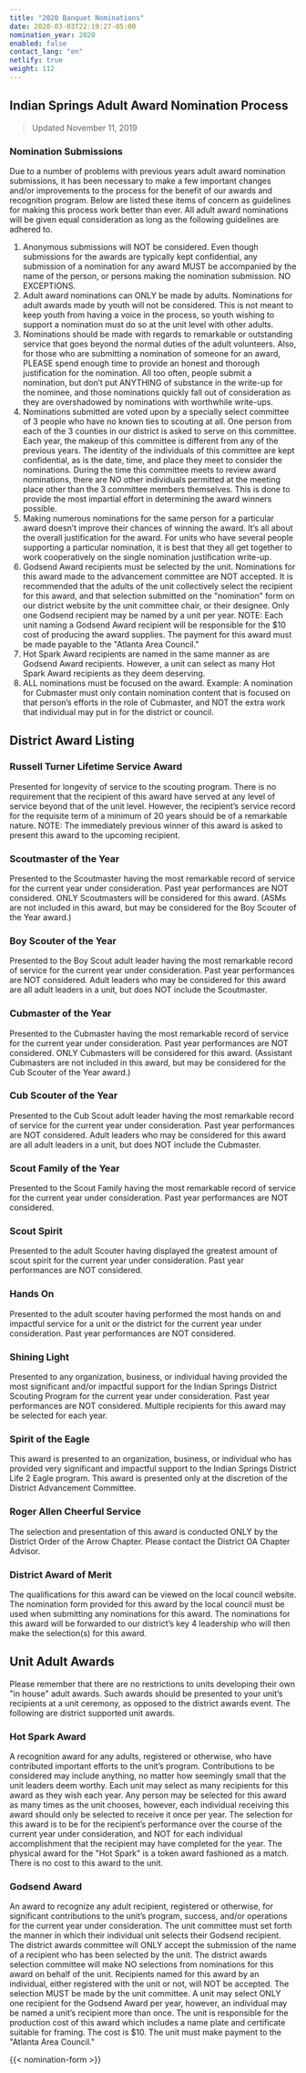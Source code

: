 ```yaml
---
title: "2020 Banquet Nominations"
date: 2020-03-03T22:19:27-05:00
nomination_year: 2020
enabled: false
contact_lang: "en"
netlify: true
weight: 112
---
```


## Indian Springs Adult Award Nomination Process

> Updated November 11, 2019

### Nomination Submissions

Due to a number of problems with previous years adult award nomination submissions, it has been necessary to make a few important changes and/or improvements to the process for the benefit of our awards and recognition program. Below are listed these items of concern as guidelines for making this process work better than ever. All adult award nominations will be given equal consideration as long as the following guidelines are adhered to.

1. Anonymous submissions will NOT be considered. Even though submissions for the awards are typically kept confidential, any submission of a nomination for any award MUST be accompanied by the name of the person, or persons making the nomination submission. NO EXCEPTIONS.
2. Adult award nominations can ONLY be made by adults. Nominations for adult awards made by youth will not be considered. This is not meant to keep youth from having a voice in the process, so youth wishing to support a nomination must do so at the unit level with other adults.
3. Nominations should be made with regards to remarkable or outstanding service that goes beyond the normal duties of the adult volunteers. Also, for those who are submitting a nomination of someone for an award, PLEASE spend enough time to provide an honest and thorough justification for the nomination. All too often, people submit a nomination, but don’t put ANYTHING of substance in the write-up for the nominee, and those nominations quickly fall out of consideration as they are overshadowed by nominations with worthwhile write-ups.
4. Nominations submitted are voted upon by a specially select committee of 3 people who have no known ties to scouting at all. One person from each of the 3 counties in our district is asked to serve on this committee. Each year, the makeup of this committee is different from any of the previous years. The identity of the individuals of this committee are kept confidential, as is the date, time, and place they meet to consider the nominations. During the time this committee meets to review award nominations, there are NO other individuals permitted at the meeting place other than the 3 committee members themselves. This is done to provide the most impartial effort in determining the award winners possible.
5. Making numerous nominations for the same person for a particular award doesn’t improve their chances of winning the award. It’s all about the overall justification for the award. For units who have several people supporting a particular nomination, it is best that they all get together to work cooperatively on the single nomination justification write-up.
6. Godsend Award recipients must be selected by the unit. Nominations for this award made to the advancement committee are NOT accepted. It is recommended that the adults of the unit collectively select the recipient for this award, and that selection submitted on the "nomination" form on our district website by the unit committee chair, or their designee. Only one Godsend recipient may be named by a unit per year. NOTE: Each unit naming a Godsend Award recipient will be responsible for the $10 cost of producing the award supplies. The payment for this award must be made payable to the "Atlanta Area Council."
7. Hot Spark Award recipients are named in the same manner as are Godsend Award recipients. However, a unit can select as many Hot Spark Award recipients as they deem deserving.
8. ALL nominations must be focused on the award. Example: A nomination for Cubmaster must only contain nomination content that is focused on that person’s efforts in the role of Cubmaster, and NOT the extra work that individual may put in for the district or council.

## District Award Listing

### Russell Turner Lifetime Service Award

Presented for longevity of service to the scouting program. There is no requirement that the recipient of this award have served at any level of service beyond that of the unit level. However, the recipient’s service record for the requisite term of a minimum of 20 years should be of a remarkable nature. NOTE: The immediately previous winner of this award is asked to present this award to the upcoming recipient.

### Scoutmaster of the Year

Presented to the Scoutmaster having the most remarkable record of service for the current year under consideration. Past year performances are NOT considered. ONLY Scoutmasters will be considered for this award. (ASMs are not included in this award, but may be considered for the Boy Scouter of the Year award.)

### Boy Scouter of the Year

Presented to the Boy Scout adult leader having the most remarkable record of service for the current year under consideration. Past year performances are NOT considered. Adult leaders who may be considered for this award are all adult leaders in a unit, but does NOT include the Scoutmaster.

### Cubmaster of the Year

Presented to the Cubmaster having the most remarkable record of service for the current year under consideration. Past year performances are NOT considered. ONLY Cubmasters will be considered for this award. (Assistant Cubmasters are not included in this award, but may be considered for the Cub Scouter of the Year award.)

### Cub Scouter of the Year

Presented to the Cub Scout adult leader having the most remarkable record of service for the current year under consideration. Past year performances are NOT considered. Adult leaders who may be considered for this award are all adult leaders in a unit, but does NOT include the Cubmaster.

### Scout Family of the Year

Presented to the Scout Family having the most remarkable record of service for the current year under consideration. Past year performances are NOT considered.

### Scout Spirit

Presented to the adult Scouter having displayed the greatest amount of scout spirit for the current year under consideration. Past year performances are NOT considered.

### Hands On

Presented to the adult scouter having performed the most hands on and impactful service for a unit or the district for the current year under consideration. Past year performances are NOT considered.

### Shining Light

Presented to any organization, business, or individual having provided the most significant and/or impactful support for the Indian Springs District Scouting Program for the current year under consideration. Past year performances are NOT considered. Multiple recipients for this award may be selected for each year.

### Spirit of the Eagle

This award is presented to an organization, business, or individual who has provided very significant and impactful support to the Indian Springs District Life 2 Eagle program. This award is presented only at the discretion of the District Advancement Committee.

### Roger Allen Cheerful Service

The selection and presentation of this award is conducted ONLY by the District Order of the Arrow Chapter. Please contact the District OA Chapter Advisor.

### District Award of Merit

The qualifications for this award can be viewed on the local council website. The nomination form provided for this award by the local council must be used when submitting any nominations for this award. The nominations for this award will be forwarded to our district’s key 4 leadership who will then make the selection(s) for this award.

## Unit Adult Awards

Please remember that there are no restrictions to units developing their own "in house" adult awards.  Such awards should be presented to your unit’s recipients at a unit ceremony, as opposed to the district awards event.  The following are district supported unit awards.

### Hot Spark Award

A recognition award for any adults, registered or otherwise, who have contributed important efforts to the unit’s program.  Contributions to be considered may include anything, no matter how seemingly small that the unit leaders deem worthy. Each unit may select as many recipients for this award as they wish each year.  Any person may be selected for this award as many times as the unit chooses, however, each individual receiving this award should only be selected to receive it once per year.  The selection for this award is to be for the recipient’s performance over the course of the current year under consideration, and NOT for each individual accomplishment that the recipient may have completed for the year.  The physical award for the "Hot Spark" is a token award fashioned as a match.  There is no cost to this award to the unit.

### Godsend Award

An award to recognize any adult recipient, registered or otherwise, for significant contributions to the unit’s program, success, and/or operations for the current year under consideration.  The unit committee must set forth the manner in which their individual unit selects their Godsend recipient. The district awards committee will ONLY accept the submission of the name of a recipient who has been selected by the unit.  The district awards selection committee will make NO selections from nominations for this award on behalf of the unit.  Recipients named for this award by an individual, either registered with the unit or not, will NOT be accepted.  The selection MUST be made by the unit committee. A unit may select ONLY one recipient for the Godsend Award per year, however, an individual may be named a unit’s recipient more than once.  The unit is responsible for the production cost of this award which includes a name plate and certificate suitable for framing.  The cost is $10.  The unit must make payment to the "Atlanta Area Council."

{{< nomination-form >}}

